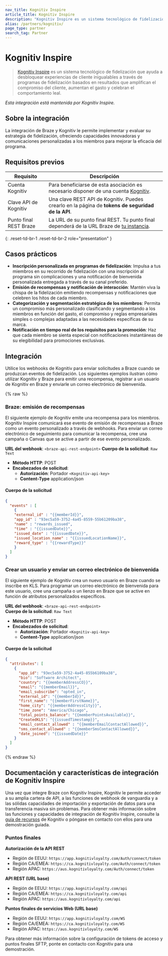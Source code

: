 ```yaml
---
nav_title: Kognitiv Inspire
article_title: Kognitiv Inspire
description: "Kognitiv Inspire es un sistema tecnológico de fidelización que le permite implementar y evaluar su estrategia de fidelización, ofreciendo capacidades innovadoras y comunicaciones personalizadas con los miembros para mejorar la eficacia del programa."
alias: /partners/kognitiv/
page_type: partner
search_tag: Partner
---
```


# Kognitiv Inspire

> [Kognitiv Inspire][1] es un sistema tecnológico de fidelización que ayuda a desbloquear experiencias de cliente inigualables a través de programas de fidelización basados en resultados que amplifican el compromiso del cliente, aumentan el gasto y celebran el comportamiento leal.

_Esta integración está mantenida por Kognitiv Inspire._

## Sobre la integración

La integración de Braze y Kognitiv le permite implementar y evaluar su estrategia de fidelización, ofreciendo capacidades innovadoras y comunicaciones personalizadas a los miembros para mejorar la eficacia del programa.

## Requisitos previos

| Requisito | Descripción |
|---|---|
| Cuenta Kognitiv | Para beneficiarse de esta asociación es necesario disponer de una cuenta [Kognitiv][1]. |
| Clave API de Kognitiv | Una clave REST API de Kognitiv. Puedes crearlo en la página de **tokens de seguridad de la API**. |
| Punto final REST Braze | La URL de su punto final REST. Tu punto final dependerá de la URL Braze de [tu instancia]({{site.baseurl}}/api/basics/#endpoints). |
{: .reset-td-br-1 .reset-td-br-2 role="presentation" }

## Casos prácticos

- **Inscripción personalizada en programas de fidelización**: Impulsa a tus miembros en su recorrido de fidelización con una inscripción al programa sin complicaciones y una notificación de bienvenida personalizada entregada a través de su canal preferido.
- **Emisión de recompensas y notificación de interacción**: Mantén viva la chispa de la fidelización emitiendo recompensas y notificaciones que celebren los hitos de cada miembro.
- **Categorización y segmentación estratégica de los miembros**: Permita un compromiso más personalizado clasificando y segmentando a los miembros en función del gasto, el compromiso y reglas empresariales simples o complejas adaptadas a las necesidades específicas de su marca.
- **Notificación en tiempo real de los requisitos para la promoción**: Haz que cada miembro se sienta especial con notificaciones instantáneas de su elegibilidad para promociones exclusivas.

## Integración

Utilice los webhooks de Kognitiv para enviar solicitudes a Braze cuando se produzcan eventos de fidelización. Los siguientes ejemplos ilustran cómo utilizar Kognitiv y Braze para emitir una recompensa, registrar a un usuario de Kognitiv en Braze y enviarle un correo electrónico de bienvenida.

{% raw %}
### Braze: emisión de recompensas

El siguiente ejemplo de Kognitiv emite una recompensa para los miembros. Kognitiv Inspire comunicará ese evento de emisión de recompensas a Braze como un evento personalizado a través de webhooks. Para enviar un correo electrónico de seguimiento para comunicar la recompensa, cree una campaña o Canvas que se active a partir de ese evento personalizado.

**URL del webhook**: `<braze-api-rest-endpoint>`
**Cuerpo de la solicitud**: `Raw Text`

- **Método HTTP**: POST
- **Encabezados de solicitud**:
  - **Autorización**: Portador `<Kognitiv-api-key>`
  - **Content-Type** application/json

#### Cuerpo de la solicitud

```json
{ 
  "events" : [ 
    { 
    "external_id" : "{{memberId}}", 
    "app_id" : "93ec5a59-3752-4a45-8559-55b61209ba38", 
    "name" : "rewards_issued", 
    "time" : "{{issuedDate}}", 
    "issued_date" : "{{issuedDate}}", 
    "issued_location_name" : "{{issuedLocationName}}", 
    "reward_type" : "{{rewardType}}" 
    } 
  ] 
}
```

### Crear un usuario y enviar un correo electrónico de bienvenida

El siguiente ejemplo de Kognitiv crea un nuevo usuario en Braze cuando se inscribe en KLS. Para programar un correo electrónico de bienvenida para este usuario, cree una campaña o un lienzo en Braze que se active en función de atributos personalizados específicos.

**URL del webhook**: `<braze-api-rest-endpoint>` <br>
**Cuerpo de la solicitud**: `Raw Text`

- **Método HTTP**: POST
- **Encabezados de solicitud**:
  - **Autorización**: Portador `<Kognitiv-api-key>`
  - **Content-Type** application/json

#### Cuerpo de la solicitud

```json
{ 
  "attributes": [ 
    { 
      "app_id": "93ec5a59-3752-4a45-855b6109ba38", 
      "bio": "Software Architect", 
      "country": "{{memberAddressCO}}", 
      "email": "{{memberEmail}}", 
      "email_subscribe": "opted_in", 
      "external_id": "{{memberId}}", 
      "first_name": "{{memberFirstName}}", 
      "home_city": "{{memberAddressCity}}", 
      "time_zone": "America/Chicago", 
      "total_points_balance": "{{memberPointsAvailable}}", 
      "CreatedKLS": "{{issuedTimestamp}}", 
      "email_contact_allowed" : "{{memberEmailContactAllowed}}", 
      "sms_contact_allowed" : "{{memberSmsContactAllowed}}", 
      "date_joined": "{{issuedDate}}" 
    } 
  ] 
}
```
{% endraw %}

## Documentación y características de integración de Kognitiv Inspire

Una vez que integre Braze con Kognitiv Inspire, Kognitiv le permite acceder a su amplia cartera de API, a las funciones de webhook de vanguardia y a las sólidas capacidades de importación y exportación de datos para una transferencia masiva sin problemas. Para obtener más información sobre las funciones y capacidades de integración de Kognitiv Inspire, consulte la [guía de recursos][2] de Kognitiv o póngase en contacto con ellos para una demostración guiada.

### Puntos finales

**Autorización de la API REST**
- Región de EEUU: `https://app.kognitivloyalty.com/Auth/connect/token`
- Región CA/EMEA: `https://ca.kognitivloyalty.com/Auth/connect/token`
- Región APAC: `https://aus.kognitivloyalty.com/Auth/connect/token`

**API REST (URL base)**
- Región de EEUU: `https://app.kognitivloyalty.com/api`
- Región CA/EMEA: `https://ca.kognitivloyalty.com/api`
- Región APAC: `https://aus.kognitivloyalty.com/api`

**Puntos finales de servicios Web (URL base)**
- Región de EEUU: `https://app.kognitivloyalty.com/WS`
- Región CA/EMEA: `https://ca.kognitivloyalty.com/WS`
- Región APAC: `https://aus.kognitivloyalty.com/WS`

Para obtener más información sobre la configuración de tokens de acceso y puntos finales SFTP, ponte en contacto con Kognitiv para una demostración.


[1]: http://kognitiv.com
[2]: https://info.kognitivloyalty.com